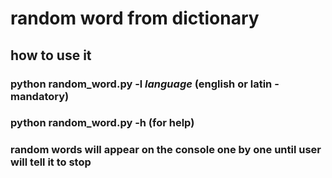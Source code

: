# random word from dictionary

## how to use it
### python random_word.py -l _language_ (english or latin - mandatory)
### python random_word.py -h (for help)
### random words will appear on the console one by one until user will tell it to stop
